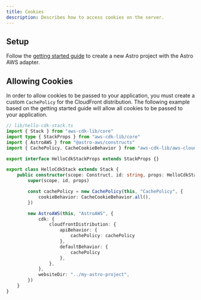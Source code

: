 ```yaml
---
title: Cookies
description: Describes how to access cookies on the server.
---
```


## Setup

Follow the [getting started guide](/guides/01-getting-started) to create a new Astro project with the Astro AWS adapter.

## Allowing Cookies

In order to allow cookies to be passed to your application, you must create a custom `CachePolicy` for the CloudFront distribution. The following example based on the getting started guide will allow all cookies to be passed to your application.

```ts ins={13-15,18-28}
// lib/hello-cdk-stack.ts
import { Stack } from "aws-cdk-lib/core"
import type { StackProps } from "aws-cdk-lib/core"
import { AstroAWS } from "@astro-aws/constructs"
import { CachePolicy, CacheCookieBehavior } from "aws-cdk-lib/aws-cloudfront"

export interface HelloCdkStackProps extends StackProps {}

export class HelloCdkStack extends Stack {
	public constructor(scope: Construct, id: string, props: HelloCdkStackProps) {
		super(scope, id, props)

		const cachePolicy = new CachePolicy(this, "CachePolicy", {
			cookieBehavior: CacheCookieBehavior.all(),
		})

		new AstroAWS(this, "AstroAWS", {
			cdk: {
				cloudfrontDistribution: {
					apiBehavior: {
						cachePolicy: cachePolicy
					},
					defaultBehavior: {
						cachePolicy
					},
				},
			},
			websiteDir: "../my-astro-project",
		})
	}
}
```
